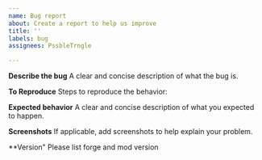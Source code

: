 ```yaml
---
name: Bug report
about: Create a report to help us improve
title: ''
labels: bug
assignees: PssbleTrngle

---
```


**Describe the bug**
A clear and concise description of what the bug is.

**To Reproduce**
Steps to reproduce the behavior:

**Expected behavior**
A clear and concise description of what you expected to happen.

**Screenshots**
If applicable, add screenshots to help explain your problem.

**Version"
Please list forge and mod version
